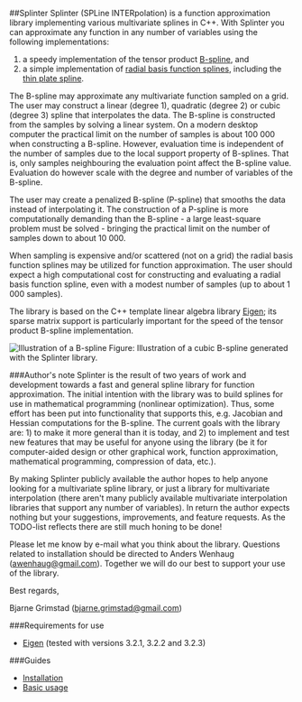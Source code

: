 ##Splinter
Splinter (SPLine INTERpolation) is a function approximation library implementing various multivariate splines in C++. With Splinter you can approximate any function in any number of variables using the following implementations:

1. a speedy implementation of the tensor product [B-spline](http://en.wikipedia.org/wiki/B-spline), and 
2. a simple implementation of [radial basis function splines](http://en.wikipedia.org/wiki/Radial_basis_function), including the [thin plate spline](http://en.wikipedia.org/wiki/Thin_plate_spline).

The B-spline may approximate any multivariate function sampled on a grid. The user may construct a linear (degree 1), quadratic (degree 2) or cubic (degree 3) spline that interpolates the data. The B-spline is constructed from the samples by solving a linear system. On a modern desktop computer the practical limit on the number of samples is about 100 000 when constructing a B-spline. However, evaluation time is independent of the number of samples due to the local support property of B-splines. That is, only samples neighbouring the evaluation point affect the B-spline value. Evaluation do however scale with the degree and number of variables of the B-spline.

The user may create a penalized B-spline (P-spline) that smooths the data instead of interpolating it. The construction of a P-spline is more computationally demanding than the B-spline - a large least-square problem must be solved - bringing the practical limit on the number of samples down to about 10 000.

When sampling is expensive and/or scattered (not on a grid) the radial basis function splines may be utilized for function approximation. The user should expect a high computational cost for constructing and evaluating a radial basis function spline, even with a modest number of samples (up to about 1 000 samples). 

The library is based on the C++ template linear algebra library [Eigen](http://eigen.tuxfamily.org); its sparse matrix support is particularly important for the speed of the tensor product B-spline implementation.

![Illustration of a B-spline](assets/bspline.png)
Figure: Illustration of a cubic B-spline generated with the Splinter library.

###Author's note
Splinter is the result of two years of work and development towards a fast and general spline library for function approximation. The initial intention with the library was to build splines for use in mathematical programming (nonlinear optimization). Thus, some effort has been put into functionality that supports this, e.g. Jacobian and Hessian computations for the B-spline. The current goals with the library are: 1) to make it more general than it is today, and 2) to implement and test new features that may be useful for anyone using the library (be it for computer-aided design or other graphical work, function approximation, mathematical programming, compression of data, etc.).

By making Splinter publicly available the author hopes to help anyone looking for a multivariate spline library, or just a library for multivariate interpolation (there aren't many publicly available multivariate interpolation libraries that support any number of variables). In return the author expects nothing but your suggestions, improvements, and feature requests. As the TODO-list reflects there are still much honing to be done!

Please let me know by e-mail what you think about the library. Questions related to installation should be directed to Anders Wenhaug (awenhaug@gmail.com). Together we will do our best to support your use of the library.

Best regards,

Bjarne Grimstad  (bjarne.grimstad@gmail.com)

###Requirements for use
* [Eigen](http://eigen.tuxfamily.org/index.php?title=Main_Page) (tested with versions 3.2.1, 3.2.2 and 3.2.3)

###Guides
* [Installation](docs/install.md)
* [Basic usage](docs/basic_usage.md)
